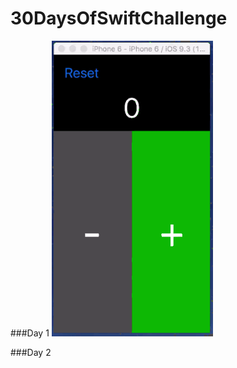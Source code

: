 # 30DaysOfSwiftChallenge


###Day 1
![alt tag](https://github.com/kennybatista/30DaysOfSwiftChallenge/blob/master/Counter/DayOne.gif)


###Day 2
